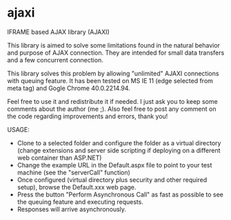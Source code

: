 # ajaxi
IFRAME based AJAX library (AJAXI)

This library is aimed to solve some limitations found in the natural behavior and purpose of AJAX connection. They are intended for small data transfers and a few concurrent connection.

This library solves this problem by allowing "unlimited" AJAXI connections with queuing feature. It has been tested on MS IE 11 (edge selected from meta tag) and Gogle Chrome 40.0.2214.94. 

Feel free to use it and redistribute it if needed. I just ask you to keep some comments about the author (me ;). Also feel free to post any comment on the code regarding improvements and errors, thank you!


USAGE:

- Clone to a selected folder and configure the folder as a virtual directory (change extensions and server side scripting if deploying on a different web container than ASP.NET)
- Change the example URL in the Default.aspx file to point to your test machine (see the "serverCall" function)
- Once configured (virtual directory plus security and other required setup), browse the Default.xxx web page.
- Press the button "Perform Asynchronous Call" as fast as possible to see the queuing feature and executing requests.
- Responses will arrive asynchronously.


